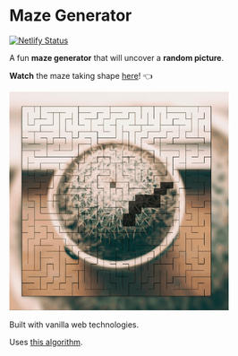 # Maze Generator

[![Netlify Status](https://api.netlify.com/api/v1/badges/0b53bcd9-7ab8-49ee-a034-deaa03056e9b/deploy-status)](https://app.netlify.com/sites/maze-generator-cw/deploys)

A fun **maze generator** that will uncover a **random picture**.

**Watch** the maze taking shape [here](https://master--maze-generator-cw.netlify.app/)! 👈

[![Maze screenshot](./docs/maze.gif)](https://master--maze-generator-cw.netlify.app/)

Built with vanilla web technologies.

Uses [this algorithm](https://en.wikipedia.org/wiki/Maze_generation_algorithm).
